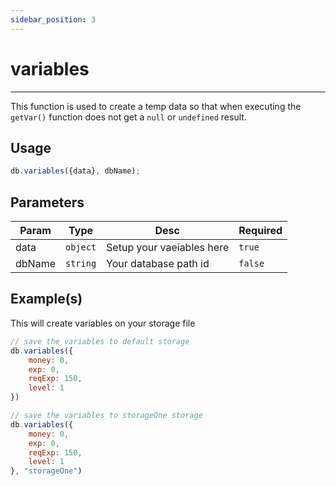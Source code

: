 ```yaml
--- 
sidebar_position: 3
--- 
```


# variables
---
This function is used to create a temp data so that when executing the `getVar()` function does not get a `null` or `undefined` result.

## Usage
```js
db.variables({data}, dbName);
```

## Parameters
| Param | Type | Desc | Required |
|---|---|---|---|
| data | `object` | Setup your vaeiables here | `true` |
| dbName | `string` | Your database path id | `false` |

## Example(s)
This will create variables on your storage file
```js title="index.js"
// save the variables to default storage
db.variables({
	money: 0,
	exp: 0,
	reqExp: 150,
	level: 1
})

// save the variables to storageOne storage
db.variables({
	money: 0,
	exp: 0,
	reqExp: 150,
	level: 1
}, "storageOne")
```
